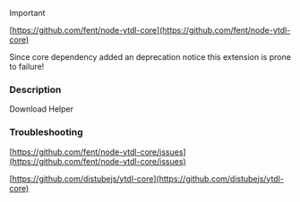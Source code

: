 > [!IMPORTANT]
>
> [https://github.com/fent/node-ytdl-core](https://github.com/fent/node-ytdl-core)
>
> Since core dependency added an deprecation notice this extension is prone to failure!

### Description

Download Helper


### Troubleshooting

[https://github.com/fent/node-ytdl-core/issues](https://github.com/fent/node-ytdl-core/issues)

[https://github.com/distubejs/ytdl-core](https://github.com/distubejs/ytdl-core)